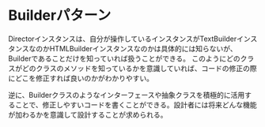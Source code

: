 # Builderパターン

Directorインスタンスは、自分が操作しているインスタンスがTextBuilderインスタンスなのかHTMLBuilderインスタンスなのかは具体的には知らないが、Builderであることだけを知っていれば扱うことができる。
このようにどのクラスがどのクラスのメソッドを知っているかを意識していれば、コードの修正の際にどこを修正すれば良いのかがわかりやすい。


逆に、Builderクラスのようなインターフェースや抽象クラスを積極的に活用することで、修正しやすいコードを書くことができる。設計者には将来どんな機能が加わるかを意識して設計することが求められる。